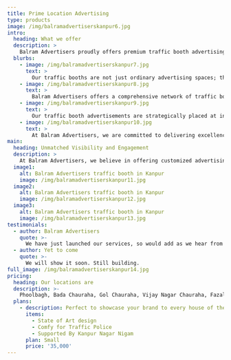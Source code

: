 ```yaml
---
title: Prime Location Advertising
type: products
image: /img/balramadvertiserskanpur6.jpg
intro:
  heading: What we offer
  description: >
    Balram Advertisers proudly offers premium traffic booth advertising spaces at the most sought-after intersections in Kanpur: Bada Chauraha, Gol Chauraha, Rawatpur Tiraha, Phoolbagh Chauraha, Fazalganj Chauraha, and Vijay Nagar Chauraha. These prime locations guarantee high visibility and maximum reach, as they are bustling with activity and seen by thousands of commuters and pedestrians every day. Our strategic placements ensure that your advertisements achieve the best possible exposure in the city.
  blurbs:
    - image: /img/balramadvertiserskanpur7.jpg
      text: >
        Our traffic booths are not just ordinary advertising spaces; they are designed to provide a world-class advertising experience. The Phoolbagh Chauraha booth, for example, is the first of its kind in North India, featuring cutting-edge design and technology that enhances the visibility and impact of your advertisements. This state-of-the-art traffic police booth doubles as a prominent advertising platform, ensuring that your brand stands out in a crowded market.
    - image: /img/balramadvertiserskanpur8.jpg
      text: >
        Balram Advertisers offers a comprehensive network of traffic booth advertising spaces across Kanpur, covering both commercial and residential areas. Whether you’re targeting the busy commercial hubs like Bada Chauraha and Gol Chauraha or the bustling residential zones such as Vijay Nagar Chauraha, we have you covered. Our extensive reach ensures that your message is delivered to a diverse and broad audience, increasing brand awareness and driving customer engagement.
    - image: /img/balramadvertiserskanpur9.jpg
      text: >
        Our traffic booth advertisements are strategically placed at intersections where traffic converges, ensuring prolonged exposure to a captive audience. As vehicles stop at these intersections, drivers and passengers naturally turn their attention to our well-placed advertisements. This high visibility combined with the repetitive nature of daily commutes ensures that your message is reinforced consistently, making a lasting impression on potential customers.
    - image: /img/balramadvertiserskanpur10.jpg
      text: >
        At Balram Advertisers, we are committed to delivering excellence in every aspect of our service. From the quality of our advertising spaces to the professionalism of our team, we strive to exceed client expectations. Our dedication to integrity, creativity, and client satisfaction drives us to continually innovate and improve our offerings. Choose Balram Advertisers for your traffic booth advertising needs and experience the difference that a truly premier advertising agency can make for your brand.
main:
  heading: Unmatched Visibility and Engagement
  description: >
    At Balram Advertisers, we believe in offering customized advertising solutions to meet the unique needs of our clients. Our team works closely with you to understand your brand, target audience, and marketing goals, ensuring that your advertisements are not only visually striking but also strategically effective. From creative design to optimal placement, we provide end-to-end services that maximize your campaign’s impact. Trust Balram Advertisers to deliver tailored solutions that drive results and elevate your brand’s presence in Kanpur’s prime locations.
  image1:
    alt: Balram Advertisers traffic booth in Kanpur
    image: /img/balramadvertiserskanpur11.jpg
  image2:
    alt: Balram Advertisers traffic booth in Kanpur
    image: /img/balramadvertiserskanpur12.jpg
  image3:
    alt: Balram Advertisers traffic booth in Kanpur
    image: /img/balramadvertiserskanpur13.jpg
testimonials:
  - author: Balram Advertisers
    quote: >-
      We have just launched our services, so would add as we hear from our clients.
  - author: Yet to come
    quote: >-
      We will show it soon. Still building.
full_image: /img/balramadvertiserskanpur14.jpg
pricing:
  heading: Our locations are
  description: >-
    Phoolbagh, Bada Chauraha, Gol Chauraha, Vijay Nagar Chauraha, Fazalganj Chauraha and Rawatpur tiraha
  plans:
    - description: Perfect to showcase your brand to every house of the city of Kanpur.
      items:
        - State of Art design
        - Comfy for Traffic Police
        - Supported By Kanpur Nagar Nigam
      plan: Small
      price: '35,000'
---
```

